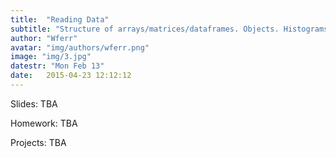 ```yaml
---
title:  "Reading Data"
subtitle: "Structure of arrays/matrices/dataframes. Objects. Histograms and missing value imputation. Summary statistics."
author: "Wferr"
avatar: "img/authors/wferr.png"
image: "img/3.jpg"
datestr: "Mon Feb 13"
date:   2015-04-23 12:12:12
---
```


Slides: TBA

Homework: TBA

Projects: TBA

